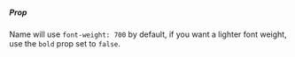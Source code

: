 ##### Prop
Name will use `font-weight: 700` by default, if you want a lighter font weight, use the `bold` prop set to `false`.
